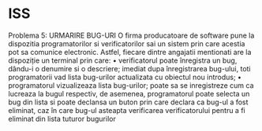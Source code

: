 # ISS

Problema 5:
URMARIRE BUG-URI
O firma producatoare de software pune la dispozitia programatorilor si verificatorilor sai un sistem
prin care acestia pot sa comunice electronic. Astfel, fiecare dintre angajatii mentionati are la dispoziție
un terminal prin care:
• verificatorul poate înregistra un bug, dându-i o denumire si o descriere; imediat dupa
înregistrarea bug-ului, toti programatorii vad lista bug-urilor actualizata cu obiectul nou
introdus;
• programatorul vizualizeaza lista bug-urilor; poate sa se inregistreze cum ca lucreaza la bugul respectiv, 
de asemenea, programatorul poate selecta un bug din lista si poate declansa un buton prin care declara ca bug-ul a fost eliminat, 
caz în care bug-ul asteapta verificarea verificatorului pentru a fi eliminat din lista tuturor bugurilor
